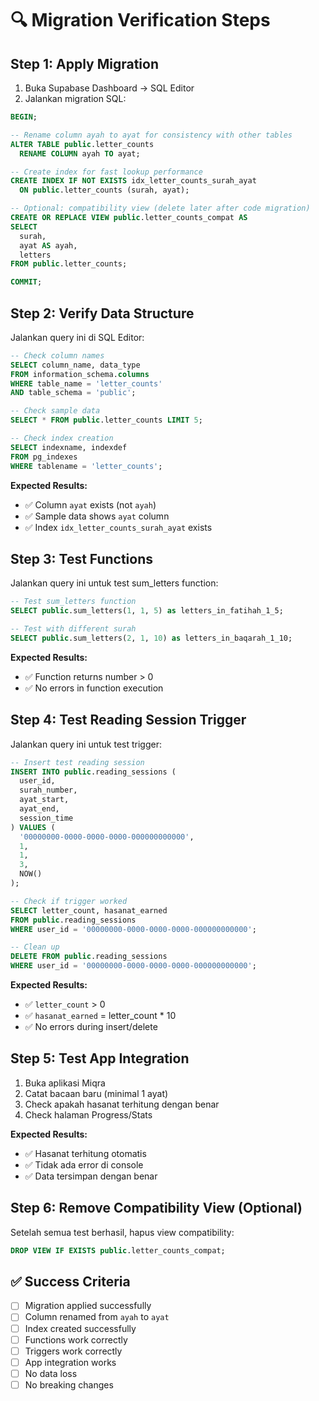 # 🔍 Migration Verification Steps

## Step 1: Apply Migration

1. Buka Supabase Dashboard → SQL Editor
2. Jalankan migration SQL:

```sql
BEGIN;

-- Rename column ayah to ayat for consistency with other tables
ALTER TABLE public.letter_counts
  RENAME COLUMN ayah TO ayat;

-- Create index for fast lookup performance
CREATE INDEX IF NOT EXISTS idx_letter_counts_surah_ayat
  ON public.letter_counts (surah, ayat);

-- Optional: compatibility view (delete later after code migration)
CREATE OR REPLACE VIEW public.letter_counts_compat AS
SELECT
  surah,
  ayat AS ayah,
  letters
FROM public.letter_counts;

COMMIT;
```

## Step 2: Verify Data Structure

Jalankan query ini di SQL Editor:

```sql
-- Check column names
SELECT column_name, data_type
FROM information_schema.columns
WHERE table_name = 'letter_counts'
AND table_schema = 'public';

-- Check sample data
SELECT * FROM public.letter_counts LIMIT 5;

-- Check index creation
SELECT indexname, indexdef
FROM pg_indexes
WHERE tablename = 'letter_counts';
```

**Expected Results:**

- ✅ Column `ayat` exists (not `ayah`)
- ✅ Sample data shows `ayat` column
- ✅ Index `idx_letter_counts_surah_ayat` exists

## Step 3: Test Functions

Jalankan query ini untuk test sum_letters function:

```sql
-- Test sum_letters function
SELECT public.sum_letters(1, 1, 5) as letters_in_fatihah_1_5;

-- Test with different surah
SELECT public.sum_letters(2, 1, 10) as letters_in_baqarah_1_10;
```

**Expected Results:**

- ✅ Function returns number > 0
- ✅ No errors in function execution

## Step 4: Test Reading Session Trigger

Jalankan query ini untuk test trigger:

```sql
-- Insert test reading session
INSERT INTO public.reading_sessions (
  user_id,
  surah_number,
  ayat_start,
  ayat_end,
  session_time
) VALUES (
  '00000000-0000-0000-0000-000000000000',
  1,
  1,
  3,
  NOW()
);

-- Check if trigger worked
SELECT letter_count, hasanat_earned
FROM public.reading_sessions
WHERE user_id = '00000000-0000-0000-0000-000000000000';

-- Clean up
DELETE FROM public.reading_sessions
WHERE user_id = '00000000-0000-0000-0000-000000000000';
```

**Expected Results:**

- ✅ `letter_count` > 0
- ✅ `hasanat_earned` = letter_count \* 10
- ✅ No errors during insert/delete

## Step 5: Test App Integration

1. Buka aplikasi Miqra
2. Catat bacaan baru (minimal 1 ayat)
3. Check apakah hasanat terhitung dengan benar
4. Check halaman Progress/Stats

**Expected Results:**

- ✅ Hasanat terhitung otomatis
- ✅ Tidak ada error di console
- ✅ Data tersimpan dengan benar

## Step 6: Remove Compatibility View (Optional)

Setelah semua test berhasil, hapus view compatibility:

```sql
DROP VIEW IF EXISTS public.letter_counts_compat;
```

## ✅ Success Criteria

- [ ] Migration applied successfully
- [ ] Column renamed from `ayah` to `ayat`
- [ ] Index created successfully
- [ ] Functions work correctly
- [ ] Triggers work correctly
- [ ] App integration works
- [ ] No data loss
- [ ] No breaking changes
